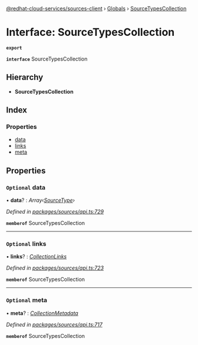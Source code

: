 [@redhat-cloud-services/sources-client](../README.md) › [Globals](../globals.md) › [SourceTypesCollection](sourcetypescollection.md)

# Interface: SourceTypesCollection

**`export`** 

**`interface`** SourceTypesCollection

## Hierarchy

* **SourceTypesCollection**

## Index

### Properties

* [data](sourcetypescollection.md#optional-data)
* [links](sourcetypescollection.md#optional-links)
* [meta](sourcetypescollection.md#optional-meta)

## Properties

### `Optional` data

• **data**? : *Array‹[SourceType](sourcetype.md)›*

*Defined in [packages/sources/api.ts:729](https://github.com/fhlavac/javascript-clients/blob/master/packages/sources/api.ts#L729)*

**`memberof`** SourceTypesCollection

___

### `Optional` links

• **links**? : *[CollectionLinks](collectionlinks.md)*

*Defined in [packages/sources/api.ts:723](https://github.com/fhlavac/javascript-clients/blob/master/packages/sources/api.ts#L723)*

**`memberof`** SourceTypesCollection

___

### `Optional` meta

• **meta**? : *[CollectionMetadata](collectionmetadata.md)*

*Defined in [packages/sources/api.ts:717](https://github.com/fhlavac/javascript-clients/blob/master/packages/sources/api.ts#L717)*

**`memberof`** SourceTypesCollection
